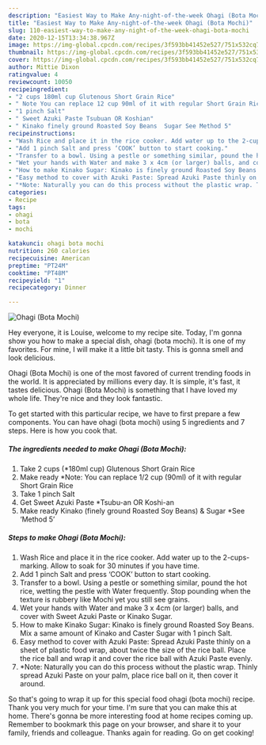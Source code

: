 ```yaml
---
description: "Easiest Way to Make Any-night-of-the-week Ohagi (Bota Mochi)"
title: "Easiest Way to Make Any-night-of-the-week Ohagi (Bota Mochi)"
slug: 110-easiest-way-to-make-any-night-of-the-week-ohagi-bota-mochi
date: 2020-12-15T13:34:38.967Z
image: https://img-global.cpcdn.com/recipes/3f593bb41452e527/751x532cq70/ohagi-bota-mochi-recipe-main-photo.jpg
thumbnail: https://img-global.cpcdn.com/recipes/3f593bb41452e527/751x532cq70/ohagi-bota-mochi-recipe-main-photo.jpg
cover: https://img-global.cpcdn.com/recipes/3f593bb41452e527/751x532cq70/ohagi-bota-mochi-recipe-main-photo.jpg
author: Mittie Dixon
ratingvalue: 4
reviewcount: 10050
recipeingredient:
- "2 cups 180ml cup Glutenous Short Grain Rice"
- " Note You can replace 12 cup 90ml of it with regular Short Grain Rice"
- "1 pinch Salt"
- " Sweet Azuki Paste Tsubuan OR Koshian"
- " Kinako finely ground Roasted Soy Beans  Sugar See Method 5"
recipeinstructions:
- "Wash Rice and place it in the rice cooker. Add water up to the 2-cups-marking. Allow to soak for 30 minutes if you have time."
- "Add 1 pinch Salt and press ‘COOK’ button to start cooking."
- "Transfer to a bowl. Using a pestle or something similar, pound the hot rice, wetting the pestle with Water frequently. Stop pounding when the texture is rubbery like Mochi yet you still see grains."
- "Wet your hands with Water and make 3 x 4cm (or larger) balls, and cover with Sweet Azuki Paste or Kinako Sugar."
- "How to make Kinako Sugar: Kinako is finely ground Roasted Soy Beans. Mix a same amount of Kinako and Caster Sugar with 1 pinch Salt."
- "Easy method to cover with Azuki Paste: Spread Azuki Paste thinly on a sheet of plastic food wrap, about twice the size of the rice ball. Place the rice ball and wrap it and cover the rice ball with Azuki Paste evenly."
- "*Note: Naturally you can do this process without the plastic wrap. Thinly spread Azuki Paste on your palm, place rice ball on it, then cover it around."
categories:
- Recipe
tags:
- ohagi
- bota
- mochi

katakunci: ohagi bota mochi 
nutrition: 260 calories
recipecuisine: American
preptime: "PT24M"
cooktime: "PT48M"
recipeyield: "1"
recipecategory: Dinner

---
```



![Ohagi (Bota Mochi)](https://img-global.cpcdn.com/recipes/3f593bb41452e527/751x532cq70/ohagi-bota-mochi-recipe-main-photo.jpg)

Hey everyone, it is Louise, welcome to my recipe site. Today, I'm gonna show you how to make a special dish, ohagi (bota mochi). It is one of my favorites. For mine, I will make it a little bit tasty. This is gonna smell and look delicious.

Ohagi (Bota Mochi) is one of the most favored of current trending foods in the world. It is appreciated by millions every day. It is simple, it's fast, it tastes delicious. Ohagi (Bota Mochi) is something that I have loved my whole life. They're nice and they look fantastic.




To get started with this particular recipe, we have to first prepare a few components. You can have ohagi (bota mochi) using 5 ingredients and 7 steps. Here is how you cook that.

<!--inarticleads1-->

##### The ingredients needed to make Ohagi (Bota Mochi):

1. Take 2 cups (*180ml cup) Glutenous Short Grain Rice
1. Make ready  *Note: You can replace 1/2 cup (90ml) of it with regular Short Grain Rice
1. Take 1 pinch Salt
1. Get  Sweet Azuki Paste *Tsubu-an OR Koshi-an
1. Make ready  Kinako (finely ground Roasted Soy Beans) &amp; Sugar *See ‘Method 5’




<!--inarticleads2-->

##### Steps to make Ohagi (Bota Mochi):

1. Wash Rice and place it in the rice cooker. Add water up to the 2-cups-marking. Allow to soak for 30 minutes if you have time.
1. Add 1 pinch Salt and press ‘COOK’ button to start cooking.
1. Transfer to a bowl. Using a pestle or something similar, pound the hot rice, wetting the pestle with Water frequently. Stop pounding when the texture is rubbery like Mochi yet you still see grains.
1. Wet your hands with Water and make 3 x 4cm (or larger) balls, and cover with Sweet Azuki Paste or Kinako Sugar.
1. How to make Kinako Sugar: Kinako is finely ground Roasted Soy Beans. Mix a same amount of Kinako and Caster Sugar with 1 pinch Salt.
1. Easy method to cover with Azuki Paste: Spread Azuki Paste thinly on a sheet of plastic food wrap, about twice the size of the rice ball. Place the rice ball and wrap it and cover the rice ball with Azuki Paste evenly.
1. *Note: Naturally you can do this process without the plastic wrap. Thinly spread Azuki Paste on your palm, place rice ball on it, then cover it around.




So that's going to wrap it up for this special food ohagi (bota mochi) recipe. Thank you very much for your time. I'm sure that you can make this at home. There's gonna be more interesting food at home recipes coming up. Remember to bookmark this page on your browser, and share it to your family, friends and colleague. Thanks again for reading. Go on get cooking!
